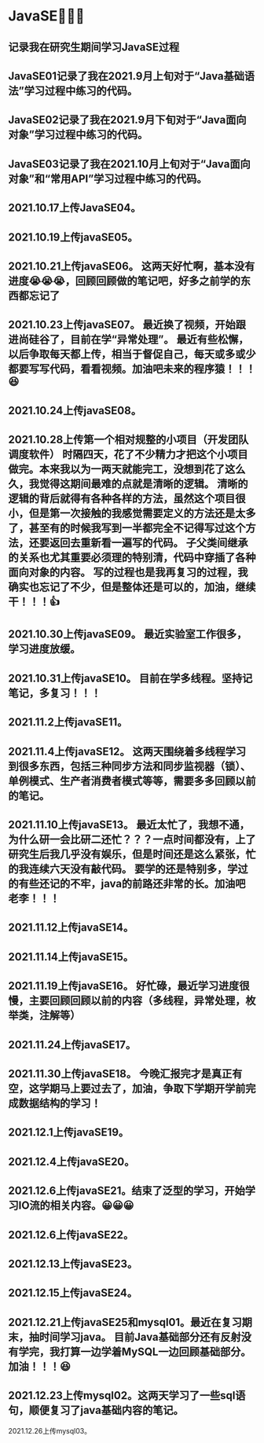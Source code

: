 # JavaSE📌📌📌
记录我在研究生期间学习JavaSE过程
--------------------------------------------------------------------------------
JavaSE01记录了我在2021.9月上旬对于“Java基础语法”学习过程中练习的代码。
--------------------------------------------------------------------------------
JavaSE02记录了我在2021.9月下旬对于“Java面向对象”学习过程中练习的代码。
--------------------------------------------------------------------------------
JavaSE03记录了我在2021.10月上旬对于“Java面向对象”和“常用API”学习过程中练习的代码。
--------------------------------------------------------------------------------
2021.10.17上传JavaSE04。
--------------------------------------------------------------------------------
2021.10.19上传javaSE05。
--------------------------------------------------------------------------------
2021.10.21上传javaSE06。
这两天好忙啊，基本没有进度😭😭😭，回顾回顾做的笔记吧，好多之前学的东西都忘记了
--------------------------------------------------------------------------------
2021.10.23上传javaSE07。
最近换了视频，开始跟进尚硅谷了，目前在学“异常处理”。
最近有些松懈，以后争取每天都上传，相当于督促自己，每天或多或少都要写写代码，看看视频。加油吧未来的程序猿！！！😆
--------------------------------------------------------------------------------
2021.10.24上传javaSE08。
--------------------------------------------------------------------------------
2021.10.28上传第一个相对规整的小项目（开发团队调度软件）
时隔四天，花了不少精力才把这个小项目做完。本来我以为一两天就能完工，没想到花了这么久，我觉得这期间最难的点就是清晰的逻辑。
清晰的逻辑的背后就得有各种各样的方法，虽然这个项目很小，但是第一次接触的我感觉需要定义的方法还是太多了，甚至有的时候我写到一半都完全不记得写过这个方法，还要返回去重新看一遍写的代码。
子父类间继承的关系也尤其重要必须理的特别清，代码中穿插了各种面向对象的内容。
写的过程也是我再复习的过程，我确实也忘记了不少，但是整体还是可以的，加油，继续干！！！👍
--------------------------------------------------------------------------------
2021.10.30上传javaSE09。
最近实验室工作很多，学习进度放缓。
--------------------------------------------------------------------------------
2021.10.31上传javaSE10。
目前在学多线程。坚持记笔记，多复习！！！
--------------------------------------------------------------------------------
2021.11.2上传javaSE11。
--------------------------------------------------------------------------------
2021.11.4上传javaSE12。
这两天围绕着多线程学习到很多东西，包括三种同步方法和同步监视器（锁）、单例模式、生产者消费者模式等等，需要多多回顾以前的笔记。
--------------------------------------------------------------------------------
2021.11.10上传javaSE13。
最近太忙了，我想不通，为什么研一会比研二还忙？？？一点时间都没有，上了研究生后我几乎没有娱乐，但是时间还是这么紧张，忙的我连续六天没有敲代码。
要学的还是特别多，学过的有些还记的不牢，java的前路还非常的长。加油吧老李！！！
--------------------------------------------------------------------------------
2021.11.12上传javaSE14。
--------------------------------------------------------------------------------
2021.11.14上传javaSE15。
--------------------------------------------------------------------------------
2021.11.19上传javaSE16。
好忙碌，最近学习进度很慢，主要回顾回顾以前的内容（多线程，异常处理，枚举类，注解等）
--------------------------------------------------------------------------------
2021.11.24上传javaSE17。
--------------------------------------------------------------------------------
2021.11.30上传javaSE18。
今晚汇报完才是真正有空，这学期马上要过去了，加油，争取下学期开学前完成数据结构的学习！
--------------------------------------------------------------------------------
2021.12.1上传javaSE19。
--------------------------------------------------------------------------------
2021.12.4上传javaSE20。
--------------------------------------------------------------------------------
2021.12.6上传javaSE21。结束了泛型的学习，开始学习IO流的相关内容。😀😀😀
--------------------------------------------------------------------------------
2021.12.6上传javaSE22。
-------------------------------------------------------------------------------
2021.12.13上传javaSE23。
-------------------------------------------------------------------------------
2021.12.15上传javaSE24。
-------------------------------------------------------------------------------
2021.12.21上传javaSE25和mysql01。最近在复习期末，抽时间学习java。
目前Java基础部分还有反射没有学完，我打算一边学着MySQL一边回顾基础部分。加油！！！😆
-------------------------------------------------------------------------------
2021.12.23上传mysql02。这两天学习了一些sql语句，顺便复习了java基础内容的笔记。
-------------------------------------------------------------------------------
2021.12.26上传mysql03。
